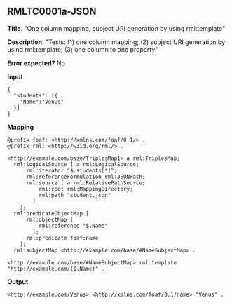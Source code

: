 ## RMLTC0001a-JSON

**Title**: "One column mapping, subject URI generation by using rml:template"

**Description**: "Tests: (1) one column mapping; (2) subject URI generation by using rml:template; (3) one column to one property"

**Error expected?** No

**Input**
```
{
  "students": [{
    "Name":"Venus"
  }]
}

```

**Mapping**
```
@prefix foaf: <http://xmlns.com/foaf/0.1/> .
@prefix rml: <http://w3id.org/rml/> .

<http://example.com/base/TriplesMap1> a rml:TriplesMap;
  rml:logicalSource [ a rml:LogicalSource;
      rml:iterator "$.students[*]";
      rml:referenceFormulation rml:JSONPath;
      rml:source [ a rml:RelativePathSource;
          rml:root rml:MappingDirectory;
          rml:path "student.json"
        ]
    ];
  rml:predicateObjectMap [
      rml:objectMap [
          rml:reference "$.Name"
        ];
      rml:predicate foaf:name
    ];
  rml:subjectMap <http://example.com/base/#NameSubjectMap> .

<http://example.com/base/#NameSubjectMap> rml:template "http://example.com/{$.Name}" .

```

**Output**
```
<http://example.com/Venus> <http://xmlns.com/foaf/0.1/name> "Venus" .


```

